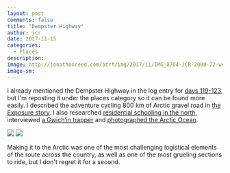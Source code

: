 ```yaml
---
layout: post
comments: false
title: "Dempster Highway"
author: jcr
date: 2017-11-15
categories:
  - Places
description: 
image: http://jonathonreed.com/atrf/img/2017/11/IMG_8704-JCR-2000-72-web.jpg
image-sm:
---
```


I already mentioned the Dempster Highway in the log entry for <a href="http://jonathonreed.com/atrf/2017/08/31/days-119-123/">days 119-123</a>, but I'm reposting it under the places category so it can be found more easily. I described the adventure cycling 800 km of Arctic gravel road in <a href="https://jonathonreed.exposure.co/cycling-to-the-arctic/">the Exposure story</a>. I also researched <a href="http://jonathonreed.com/atrf/2017/09/30/every-child-matters/">residential schooling in the north</a>, interviewed <a href="http://jonathonreed.com/atrf/2017/11/16/david-trapper/">a Gwich’in trapper</a> and <a href="http://jonathonreed.com/atrf/2017/09/15/on-the-arctic-ocean/">photographed the Arctic Ocean</a>. 

<img src="http://jonathonreed.com/atrf/img/2017/11/IMG_8712-JCR-2000-72-web.jpg">

<img src="http://jonathonreed.com/atrf/img/2017/11/IMG_8715-JCR-2000-72-web.jpg">

Making it to the Arctic was one of the most challenging logistical elements of the route across the country, as well as one of the most grueling sections to ride, but I don't regret it for a second.